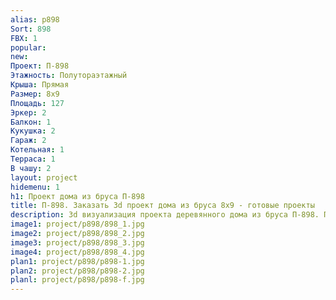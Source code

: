 ```yaml
---
alias: p898
Sort: 898
FBX: 1
popular: 
new: 
Проект: П-898
Этажность: Полутораэтажный
Крыша: Прямая
Размер: 8х9
Площадь: 127
Эркер: 2
Балкон: 1
Кукушка: 2
Гараж: 2
Котельная: 1
Терраса: 1
В чашу: 2
layout: project
hidemenu: 1
h1: Проект дома из бруса П-898
title: П-898. Заказать 3d проект дома из бруса 8х9 - готовые проекты
description: 3d визуализация проекта деревянного дома из бруса П-898. Площадь 127 м2, размер 8х9. Вы можете внести любые изменения в проект.
image1: project/p898/898_1.jpg
image2: project/p898/898_2.jpg
image3: project/p898/898_3.jpg
image4: project/p898/898_4.jpg
plan1: project/p898/p898-1.jpg
plan2: project/p898/p898-2.jpg
planl: project/p898/p898-f.jpg
---
```

